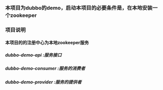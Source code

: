 ### 本项目为dubbo的demo，启动本项目的必要条件是，在本地安装一个zookeeper
### 项目说明
#### 本项目的的注册中心为本地zookeeper服务

##### dubbo-demo-api       :服务接口
##### dubbo-demo-consumer  :服务的消费者
##### dubbo-demo-provider  :服务的提供者
